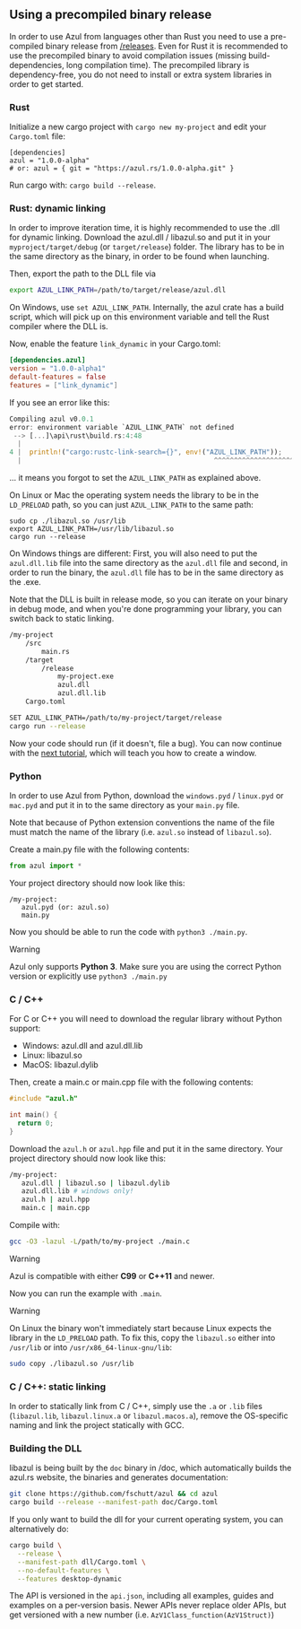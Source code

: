 ## Using a precompiled binary release

In order to use Azul from languages other than Rust you need to use a 
pre-compiled binary release from [/releases](https://azul.rs/releases). 
Even for Rust it is recommended to use the precompiled binary to avoid compilation 
issues (missing build-dependencies, long compilation time). The precompiled 
library is dependency-free, you do not need to install or extra 
system libraries in order to get started.

### Rust

Initialize a new cargo project with `cargo new my-project` and 
edit your `Cargo.toml` file:

```
[dependencies]
azul = "1.0.0-alpha"
# or: azul = { git = "https://azul.rs/1.0.0-alpha.git" }
```

Run cargo with: `cargo build --release`. 

### Rust: dynamic linking

In order to improve iteration time, it is highly recommended to use the .dll
for dynamic linking. Download the azul.dll / libazul.so and put it in your 
`myproject/target/debug` (or `target/release`) folder. The library has to be 
in the same directory as the binary, in order to be found when launching.

Then, export the path to the DLL file via 

```sh
export AZUL_LINK_PATH=/path/to/target/release/azul.dll
```
On Windows, use `set AZUL_LINK_PATH`. Internally, the azul crate has 
a build script, which will pick up on this environment variable
and tell the Rust compiler where the DLL is.

Now, enable the feature `link_dynamic` in your Cargo.toml:

```toml
[dependencies.azul]
version = "1.0.0-alpha1"
default-features = false
features = ["link_dynamic"]
```

If you see an error like this:

```rust
Compiling azul v0.0.1
error: environment variable `AZUL_LINK_PATH` not defined
 --> [...]\api\rust\build.rs:4:48
  |
4 |  println!("cargo:rustc-link-search={}", env!("AZUL_LINK_PATH"));
  |                                                ^^^^^^^^^^^^^^^^^^^^^^
```

... it means you forgot to set the `AZUL_LINK_PATH` as explained above.

On Linux or Mac the operating system needs the library to be in the `LD_PRELOAD` 
path, so you can just `AZUL_LINK_PATH` to the same path:

```
sudo cp ./libazul.so /usr/lib
export AZUL_LINK_PATH=/usr/lib/libazul.so
cargo run --release
```

On Windows things are different: First, you will also need to put the
`azul.dll.lib` file into the same directory as the `azul.dll` file 
and second, in order to run the binary, the `azul.dll` file has
to be in the same directory as the .exe.

Note that the DLL is built in release mode, so you can iterate on your binary
in debug mode, and when you're done programming your library, you can switch back
to static linking.

```bash
/my-project
    /src
        main.rs
    /target
        /release
            my-project.exe
            azul.dll
            azul.dll.lib
    Cargo.toml
```

```bash
SET AZUL_LINK_PATH=/path/to/my-project/target/release
cargo run --release
```

Now your code should run (if it doesn't, file a bug).
You can now continue with the [next tutorial](..), 
which will teach you how to create a window.

### Python

In order to use Azul from Python, download the `windows.pyd` / 
`linux.pyd` or `mac.pyd` and put it in to the same directory as 
your `main.py` file. 

Note that because of Python extension conventions the name of the file 
must match the name of the library (i.e. `azul.so` instead of `libazul.so`).

Create a main.py file with the following contents:

```python
from azul import *
```

Your project directory should now look like this:

```
/my-project:
   azul.pyd (or: azul.so)
   main.py
```

Now you should be able to run the code with `python3 ./main.py`.

> [!WARNING]
> Azul only supports **Python 3**. Make sure you are 
> using the correct Python version or explicitly use `python3 ./main.py`

### C / C++

For C or C++ you will need to download the 
regular library without Python support:

- Windows: azul.dll and azul.dll.lib
- Linux: libazul.so
- MacOS: libazul.dylib

Then, create a main.c or main.cpp file with the following contents:

```c
#include "azul.h"

int main() {
  return 0;
}
```

Download the `azul.h` or `azul.hpp` file and put it in the same directory.
Your project directory should now look like this:

```sh
/my-project:
   azul.dll | libazul.so | libazul.dylib
   azul.dll.lib # windows only!
   azul.h | azul.hpp
   main.c | main.cpp
```

Compile with:

```sh
gcc -O3 -lazul -L/path/to/my-project ./main.c
```

> [!WARNING]
> Azul is compatible with either **C99** or **C++11** and newer.

Now you can run the example with `.main`.

> [!WARNING]
> On Linux the binary won't immediately start because Linux expects the library
> in the `LD_PRELOAD` path. To fix this, copy the `libazul.so`
> either into `/usr/lib` or into `/usr/x86_64-linux-gnu/lib`:
> ```sh 
> sudo copy ./libazul.so /usr/lib
> ```

### C / C++: static linking

In order to statically link from C / C++, simply use the `.a` or `.lib` files
(`libazul.lib`, `libazul.linux.a` or `libazul.macos.a`), remove the OS-specific
naming and link the project statically with GCC.

### Building the DLL

libazul is being built by the `doc` binary in /doc, which automatically
builds the azul.rs website, the binaries and generates documentation:

```sh
git clone https://github.com/fschutt/azul && cd azul
cargo build --release --manifest-path doc/Cargo.toml
```

If you only want to build the dll for your current operating system,
you can alternatively do:

```sh
cargo build \
  --release \
  --manifest-path dll/Cargo.toml \
  --no-default-features \
  --features desktop-dynamic
```

The API is versioned in the `api.json`, including all examples, guides and examples
on a per-version basis. Newer APIs never replace older APIs, but get versioned with
a new number (i.e. `AzV1Class_function(AzV1Struct)`)
